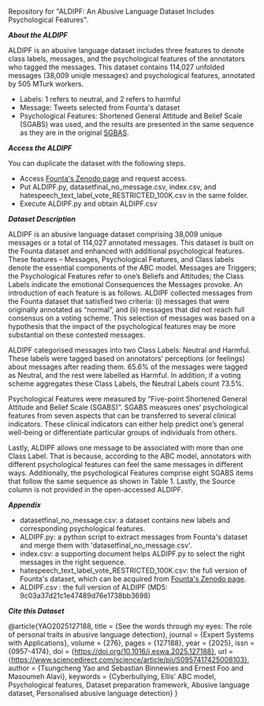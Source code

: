 Repository for "ALDIPF: An Abusive Language Dataset Includes Psychological Features".

_**About the ALDIPF**_

ALDIPF is an abusive language dataset includes three features to denote class labels, messages, and the psychological features of the annotators who tagged the messages. This dataset contains 114,027 unfolded messages (38,009 uniqle messages) and psychological features, annotated by 505 MTurk workers.
* Labels: 1 refers to neutral, and 2 refers to harmful
* Message: Tweets selected from Founta's dataset
* Psychological Features: Shortened General Attitude and Belief Scale (SGABS) was used, and the results are presented in the same sequence as they are in the original [SGBAS](https://opal.latrobe.edu.au/articles/educational_resource/Shortened_General_Attitude_and_Belief_Scale_SGABS_/14869962).



_**Access the ALDIPF**_

 You can duplicate the dataset with the following steps.

* Access [Founta's Zenodo page](https://zenodo.org/record/3706866#.YjzZfDUReUk) and request access.
* Put ALDIPF.py, datasetfinal_no_message.csv, index.csv, and hatespeech_text_label_vote_RESTRICTED_100K.csv in the same folder.
* Execute ALDIPF.py and obtain ALDIPF.csv


_**Dataset Description**_

ALDIPF is an abusive language dataset comprising 38,009 unique messages or a total of 114,027 annotated
messages. This dataset is built on the Founta dataset and enhanced with additional psychological features. These
features – Messages, Psychological Features, and Class labels denote the essential components of the ABC model.
Messages are Triggers; the Psychological Features refer to one’s Beliefs and Attitudes; the Class Labels indicate the
emotional Consequences the Messages provoke. An introduction of each feature is as follows.
ALDIPF collected messages from the Founta dataset that satisfied two criteria: (i) messages that were originally
annotated as “normal”, and (ii) messages that did not reach full consensus on a voting scheme. This selection of
messages was based on a hypothesis that the impact of the psychological features may be more substantial on these
contested messages.

ALDIPF categorised messages into two Class Labels: Neutral and Harmful. These labels were tagged based on
annotators’ perceptions (or feelings) about messages after reading them. 65.6% of the messages were tagged as Neutral,
and the rest were labelled as Harmful. In addition, if a voting scheme aggregates these Class Labels, the Neutral Labels
count 73.5%.

Psychological Features were measured by “Five-point Shortened General Attitude and Belief Scale (SGABS)”.
SGABS measures ones’ psychological features from seven aspects that can be transferred to several clinical indicators.
These clinical indicators can either help predict one’s general well-being or differentiate particular groups of individuals
from others.

Lastly, ALDIPF allows one message to be associated with
more than one Class Label. That is because, according to the ABC model, annotators with different psychological
features can feel the same messages in different ways. Additionally, the psychological Features comprise eight SGABS
items that follow the same sequence as shown in Table 1. Lastly, the Source column is not provided in the open-accessed
ALDIPF.


_**Appendix**_

* datasetfinal_no_message.csv: a dataset contains new labels and corresponding psychological features. 
* ALDIPF.py: a python script to extract messages from Founta's dataset and merge them with 'datasetfinal_no_message.csv'.
* index.csv: a supporting document helps ALDIPF.py to select the right messages in the right sequence.
* hatespeech_text_label_vote_RESTRICTED_100K.csv: the full version of Founta's dataset, which can be acquired from [Founta's Zenodo page](https://zenodo.org/record/3706866#.YjzZfDUReUk).
* ALDIPF.csv : the full version of ALDIPF (MD5: 9c03a37d21c1e47489d76e1738bb3698) 


_**Cite this Dataset**_

@article{YAO2025127188,
title = {See the words through my eyes: The role of personal traits in abusive language detection},
journal = {Expert Systems with Applications},
volume = {276},
pages = {127188},
year = {2025},
issn = {0957-4174},
doi = {https://doi.org/10.1016/j.eswa.2025.127188},
url = {https://www.sciencedirect.com/science/article/pii/S0957417425008103},
author = {Tsungcheng Yao and Sebastian Binnewies and Ernest Foo and Masoumeh Alavi},
keywords = {Cyberbullying, Ellis’ ABC model, Psychological features, Dataset preparation framework, Abusive language dataset, Personalised abusive language detection}
}
